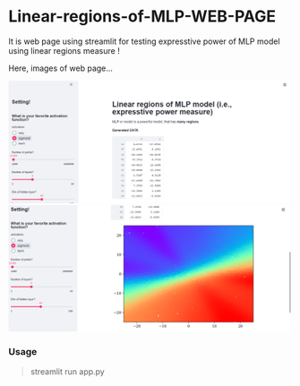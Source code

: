 # Linear-regions-of-MLP-WEB-PAGE

It is web page using streamlit for testing expresstive power of MLP model using linear regions measure !

Here, images of web page...

![GitHub Logo](/images/img2.PNG)
![GitHub Logo](/images/img1.PNG)

### Usage
> streamlit run app.py
